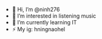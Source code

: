 - 👋 Hi, I’m @ninh276
- 👀 I’m interested in listening music
- 🌱 I’m currently learning IT
- ⚡ My ig: hningnaohel

<!---
ninh276/ninh276 is a ✨ special ✨ repository because its `README.md` (this file) appears on your GitHub profile.
You can click the Preview link to take a look at your changes.
--->
